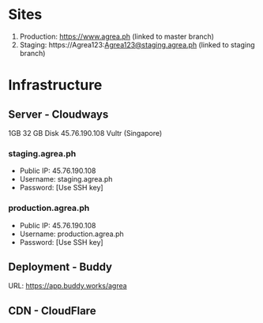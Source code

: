 # Sites

1. Production: https://www.agrea.ph (linked to master branch)
2. Staging: https://Agrea123:Agrea123@staging.agrea.ph (linked to staging branch)

# Infrastructure 

## Server - Cloudways 

1GB 32 GB Disk 45.76.190.108 Vultr (Singapore)

### staging.agrea.ph

- Public IP: 45.76.190.108
- Username: staging.agrea.ph
- Password: [Use SSH key]

### production.agrea.ph

- Public IP: 45.76.190.108
- Username: production.agrea.ph
- Password: [Use SSH key]

## Deployment - Buddy 

URL: https://app.buddy.works/agrea

## CDN - CloudFlare
